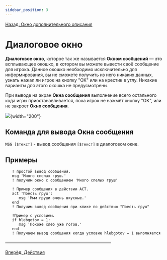 ```yaml
---
sidebar_position: 3
---
```

[Назад: Окно дополнительного описания](stat)

# Диалоговое окно

**Диалоговое окно**, которое так же называется **Окном сообщений** — это всплывающее окошко, в котором вы можете вывести своё сообщение для игрока. Данное окошко необходимо исключительно для информирования, вы не сможете получить из него никаких данных, узнать нажал ли игрок на кнопку "OK" или на крестик в углу. Никакие варианты для этого окошка не предусмотрены.

При выводе на экран **Окна сообщения** выполнение всего остального кода игры приостанавливается, пока игрок не нажмёт кнопку "OK", или не закроет **Окно сообщения**.

![](/help/msgbox.png){width="200"}

## Команда для вывода Окна сообщения

`MSG [$текст]` - вывод сообщения `[$текст]` в диалоговом окне.

## Примеры

``` qsp
   ! простой вывод сообщения.
   msg 'Много спелых груш.'
   ! получим окно с сообщением 'Много спелых груш'
```

``` qsp
   ! Пример сообщения в действии ACT.
   act 'Поесть груш':
      msg 'Ммм груши очень вкусные.'
   end
   ! Получим вывод сообщения при клике по действию "Поесть груш"
```

``` qsp
   !Пример с условием.
   if hlebgotov = 1:
      msg 'Похоже хлеб уже готов.'
   end
   ! Получаем вывод сообщения когда условие hlebgotov = 1 выполняется
```

————————————————————————

[Вперёд: Действия](../acts)
